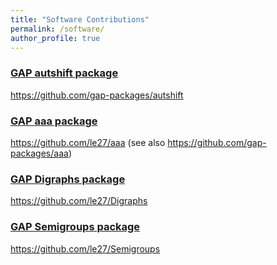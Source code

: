 ```yaml
---
title: "Software Contributions"
permalink: /software/
author_profile: true
---
```


### [GAP autshift package](https://github.com/gap-packages/autshift)
https://github.com/gap-packages/autshift

### [GAP aaa package](https://github.com/ffloresbrito/aaa)
https://github.com/le27/aaa
(see also https://github.com/gap-packages/aaa)


### [GAP Digraphs package](http://www.gap-system.org/Packages/digraphs.html)  
https://github.com/le27/Digraphs


### [GAP Semigroups package](http://www.gap-system.org/Packages/semigroups.html)
https://github.com/le27/Semigroups
